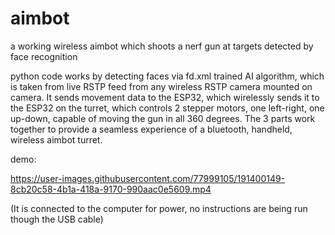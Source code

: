 # aimbot
a working wireless aimbot which shoots a nerf gun at targets detected by face recognition

python code works by detecting faces via fd.xml trained AI algorithm, which is taken from live RSTP feed from any wireless RSTP camera mounted on camera.
It sends movement data to the ESP32, which wirelessly sends it to the ESP32 on the turret, which controls 2 stepper motors, one left-right, one up-down, capable of moving the gun in all 360 degrees.
The 3 parts work together to provide a seamless experience of a bluetooth, handheld, wireless aimbot turret.

demo: 

https://user-images.githubusercontent.com/77999105/191400149-8cb20c58-4b1a-418a-9170-990aac0e5609.mp4

(It is connected to the computer for power, no instructions are being run though the USB cable)
